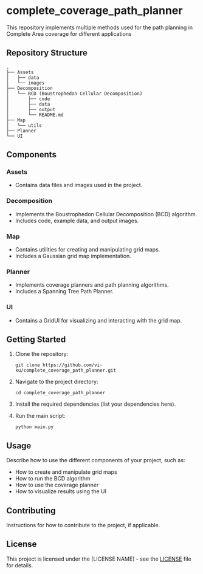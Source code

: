 # complete_coverage_path_planner
This repository implements multiple methods used for the path planning in Complete Area coverage for different applications

## Repository Structure

```
.
├── Assets
│   ├── data
│   └── images
├── Decomposition
│   └── BCD (Boustrophedon Cellular Decomposition)
│       ├── code
│       ├── data
│       ├── output
│       └── README.md
├── Map
│   └── utils
├── Planner
└── UI
```

## Components

### Assets
- Contains data files and images used in the project.

### Decomposition
- Implements the Boustrophedon Cellular Decomposition (BCD) algorithm.
- Includes code, example data, and output images.

### Map
- Contains utilities for creating and manipulating grid maps.
- Includes a Gaussian grid map implementation.

### Planner
- Implements coverage planners and path planning algorithms.
- Includes a Spanning Tree Path Planner.

### UI
- Contains a GridUI for visualizing and interacting with the grid map.

## Getting Started

1. Clone the repository:
   ```
   git clone https://github.com/vi-ku/complete_coverage_path_planner.git
   ```

2. Navigate to the project directory:
   ```
   cd complete_coverage_path_planner
   ```

3. Install the required dependencies (list your dependencies here).

4. Run the main script:
   ```
   python main.py
   ```

## Usage

Describe how to use the different components of your project, such as:

- How to create and manipulate grid maps
- How to run the BCD algorithm
- How to use the coverage planner
- How to visualize results using the UI

## Contributing

Instructions for how to contribute to the project, if applicable.

## License

This project is licensed under the [LICENSE NAME] - see the [LICENSE](LICENSE) file for details.

